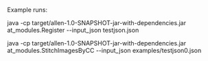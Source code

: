 Example runs:

java -cp target/allen-1.0-SNAPSHOT-jar-with-dependencies.jar at_modules.Register --input_json testjson.json

java -cp target/allen-1.0-SNAPSHOT-jar-with-dependencies.jar at_modules.StitchImagesByCC --input_json examples/testjson0.json
